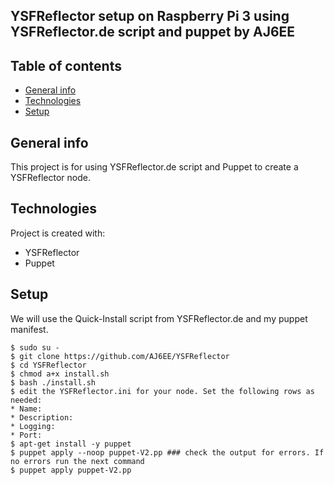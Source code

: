 ## YSFReflector setup on Raspberry Pi 3 using YSFReflector.de script and puppet by AJ6EE

## Table of contents
* [General info](#general-info)
* [Technologies](#technologies)
* [Setup](#setup)

## General info
This project is for using YSFReflector.de script and Puppet to create a YSFReflector node.
	
## Technologies
Project is created with:
* YSFReflector
* Puppet

	
## Setup
We will use the Quick-Install script from YSFReflector.de and my puppet manifest.
```
$ sudo su -
$ git clone https://github.com/AJ6EE/YSFReflector
$ cd YSFReflector
$ chmod a+x install.sh
$ bash ./install.sh
$ edit the YSFReflector.ini for your node. Set the following rows as needed:
* Name:  
* Description: 
* Logging: 
* Port:
$ apt-get install -y puppet
$ puppet apply --noop puppet-V2.pp ### check the output for errors. If no errors run the next command
$ puppet apply puppet-V2.pp
```
